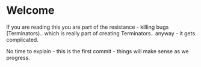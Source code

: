 # Welcome

If you are reading this you are part of the resistance - killing bugs (Terminators).. which is really part of creating Terminators.. anyway - it gets complicated.

No time to explain - this is the first commit - things will make sense as we progress.
